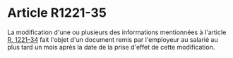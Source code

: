 # Article R1221-35

La modification d'une ou plusieurs des informations mentionnées à l'article [R. 1221-34][1] fait l'objet d'un document remis par l'employeur au salarié au plus tard un mois après la date de la prise d'effet de cette modification.

 [1]: /affichCodeArticle.do?cidTexte=LEGITEXT000006072050&idArticle=LEGIARTI000024200124&dateTexte=&categorieLien=cid